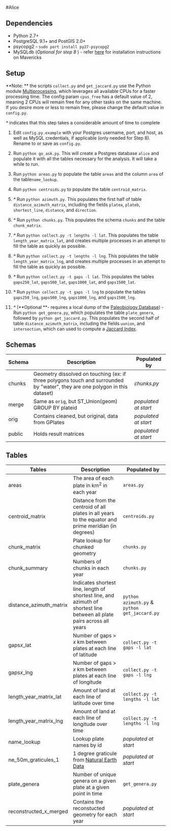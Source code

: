#Alice

## Dependencies
- Python 2.7+
- PostgreSQL 9.1+ and PostGIS 2.0+
- psycopg2 - ````sudo port install py27-psycopg2````
- MySQLdb (*Optional for step 8* ) - refer [here](https://gist.github.com/jczaplew/4bf9adc21305bc4efee1) for installation instructions on Mavericks



## Setup
**Note: **  the scripts ````collect.py```` and ````get_jaccard.py```` use the Python module [Multiprocessing](https://docs.python.org/2/library/multiprocessing.html), which leverages all available CPUs for a faster processing time. The config param ````cpus_free```` has a default value of 2, meaning 2 CPUs will remain free for any other tasks on the same machine. If you desire more or less to remain free, please change the default value in ````config.py````.

***^*** indicates that this step takes a considerable amount of time to complete

1. Edit ````config.py.example```` with your Postgres username, port, and host, as well as MySQL credentials, if applicable (only needed for Step 8). Rename to or save as ````config.py````.

2. Run ````python go_ask.py````. This will create a Postgres database ````alice```` and populate it with all the tables necessary for the analysis. It will take a while to run.

3. Run ````python areas.py```` to populate the table ````areas```` and the column ````area```` of the table````name_lookup````.  

4. Run ````python centroids.py```` to populate the table ````centroid_matrix````.

5.  ***^*** Run ````python azimuth.py````. This populates the first half of table ````distance_azimuth_matrix````, including the fields ````platea````, ````plateb````, ````shortest_line````,  ````distance````, and ````direction````.

6. ***^*** Run ````python chunks.py````. This populates the schema ````chunks```` and the table ````chunk_matrix````.

7. ***^***  Run ````python collect.py -t lengths -l lat````. This populates the table ````length_year_matrix_lat````, and creates multiple processes in an attempt to fill the table as quickly as possible. 

8. ***^***  Run ````python collect.py -t lengths -l lng````. This populates the table ````length_year_matrix_lng````, and creates multiple processes in an attempt to fill the table as quickly as possible. 

9.  ***^*** Run ````python collect.py -t gaps -l lat````. This populates the tables ````gaps250_lat````, ````gaps500_lat````, ````gaps1000_lat````, and ````gaps1500_lat````. 

10.  ***^*** Run ````python collect.py -t gaps -l lng```` to populate the tables ````gaps250_lng````, ````gaps500_lng````, ````gaps1000_lng````, and ````gaps1500_lng````.

11.  ***^*** (**Optional **- requires a local dump of the [Paleobiology Database](http://paleobiodb.org)) - Run ````python get_genera.py````, which populates the table ````plate_genera````, followed by ````python get_jaccard.py````. This populates the second half of table ````distance_azimuth_matrix````, including the fields ````uunion````, and ````intersection````, which can used to compute a [Jaccard Index](http://en.wikipedia.org/wiki/Jaccard_index).

## Schemas

| Schema        | Description           | Populated by  |
| ------------- | --------------------------- | ------------ |
| chunks     |  Geometry dissolved on touching (ex: if three polygons touch and surrounded by "water", they are one polygon in this dataset)    | *chunks.py* |
| merge      |  Same as ````orig````, but ST_Union(geom) GROUP BY plateid    | *populated at start* |
| orig          |  Contains cleaned, but original, data from GPlates    | *populated at start* |
| public       |  Holds result matrices  | *populated at start* |

## Tables

| Tables        | Description              | Populated by  |
| ------------- | --------------------------- | ------------ |
| areas                                           | The area of each plate in km<sup>2</sup> in each year  | ````areas.py```` |  
| centroid_matrix                            | Distance from the centroid of all plates in all years to the equator and prime meridian (in degrees)   | ````centroids.py```` |  
| chunk_matrix                              | Plate lookup for chunked geometry  | ````chunks.py```` |  
| chunk_summary                         | Numbers of chunks in each year  | ````chunks.py```` |  
| distance_azimuth_matrix            | Indicates shortest line, length of shortest line, and azimuth of shortest line between all plate pairs across all years |  ````python azimuth.py```` & ````python get_jaccard.py````  |
| gaps*x*_lat                                  | Number of gaps > *x* km between plates at each line of latitude   |    ````collect.py -t gaps -l lat````  | 
| gaps*x*_lng                                  | Number of gaps > *x* km between plates at each line of longitude   |    ````collect.py -t gaps -l lng````  | 
| length_year_matrix_lat 		    | Amount of land at each line of latitude over time      |    ````collect.py -t lengths -l lat````  |
| length_year_matrix_lng  	           | Amount of land at each line of longitude over time      |    ````collect.py -t lengths -l lng````  |
| name_lookup  				    | Lookup plate names by id     |    *populated at start*  |
| ne_50m_graticules_1                  | 1 degree graticule from [Natural Earth Data](http://www.naturalearthdata.com/downloads/50m-physical-vectors/50m-graticules/)                 | *populated at start* |
| plate_genera                               | Number of unique genera on a given plate at a given point in time   | ````get_genera.py```` |  
| reconstructed_x_merged            |  Contains the reconstucted geometry for each year     | *populated at start* |


